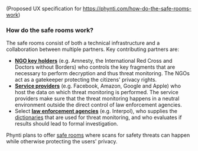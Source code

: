 (Proposed UX specification for https://phynti.com/how-do-the-safe-rooms-work)

### How do the safe rooms work?

The safe rooms consist of both a technical infrastructure and a collaboration between multiple partners. Key contributing partners are:

* **[NGO key holders][]** (e.g. Amnesty, the International Red Cross and Doctors without Borders) who controls the key fragments that are necessary to perform decryption and thus threat monitoring. The NGOs act as a gatekeeper protecting the citizens' privacy rights.
* **[Service providers][]** (e.g. Facebook, Amazon, Google and Apple) who host the data on which threat monitoring is performed. The service providers make sure that the threat monitoring happens in a neutral environment outside the direct control of law enforcement agencies. 
* Select **[law enforcement agencies][]** (e.g. Interpol), who supplies the [dictionaries][] that are used for threat monitoring, and who evaluates if results should lead to formal investigation.

Phynti plans to offer [safe rooms][] where scans for safety threats can happen while otherwise protecting the users' privacy.

[NGO key holders]: #NGOs
[Service providers]: #service-providers
[Law enforcement agencies]: #law-enforcement-agencies
[Dictionaries]: #dictionaries
[Safe rooms]: safe-rooms
